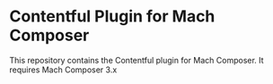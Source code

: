 # Contentful Plugin for Mach Composer 

This repository contains the Contentful plugin for Mach Composer. It requires Mach Composer 3.x
